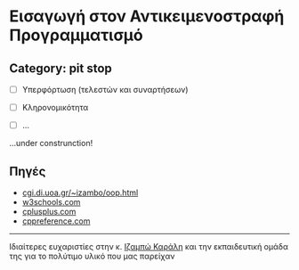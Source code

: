 # Εισαγωγή στον Αντικειμενοστραφή Προγραμματισμό
## Category: pit stop

- [ ] Υπερφόρτωση (τελεστών και συναρτήσεων)
- [ ] Κληρονομικότητα
- [ ] ...


...under construnction!

## Πηγές
* [cgi.di.uoa.gr/~izambo/oop.html](https://cgi.di.uoa.gr/~izambo/oop.html)
* [w3schools.com](https://www.w3schools.com)
* [cplusplus.com](https://cplusplus.com)
* [cppreference.com](https://en.cppreference.com/w/)

---

Ιδιαίτερες ευχαριστίες στην κ. [Ιζαμπώ Καράλη](https://cgi.di.uoa.gr/~izambo/GR.html) και την εκπαιδευτική ομάδα της για το πολύτιμο υλικό που μας παρείχαν
